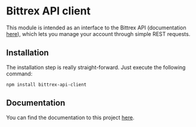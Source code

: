 # Bittrex API client

This module is intended as an interface to the Bittrex API (documentation [here](https://bittrex.com/home/api)), which
lets you manage your account through simple REST requests.

## Installation

The installation step is really straight-forward. Just execute the following command:

```npm install bittrex-api-client```

## Documentation
You can find the documentation to this project [here](https://luzzif.github.io/bittrex-api-client/).
